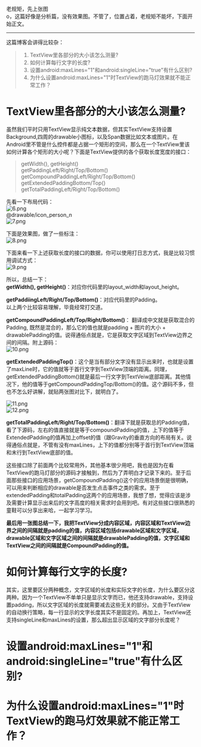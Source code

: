 老规矩，先上张图  
o，这篇好像是分析篇，没有效果图。不管了，位置占着，老规矩不能坏，下面开始正文。  
***   

这篇博客会讲得比较杂：
> 1. TextView里各部分的大小该怎么测量?  
> 1. 如何计算每行文字的长度?  
> 1. 设置android:maxLines="1"和android:singleLine="true"有什么区别?  
> 1. 为什么设置android:maxLines="1"时TextView的跑马灯效果就不能正常工作？    

# TextView里各部分的大小该怎么测量?  
虽然我们平时只用TextView显示纯文本数据，但其实TextView支持设置Background,四周的drawable小图标，以及Span数据比如文本或图片。在Android里不管是什么控件都是占据一个矩形的空间，那么在一个TextView里该如何计算各个矩形的大小呢？下面是TextView提供的各个获取长度宽度的接口： 
  
> getWidth(), getHeight()  
  getPaddingLeft/Right/Top/Bottom()  
  getCompoundPaddingLeft/Right/Top/Bottom()  
  getExtendedPaddingBottom/Top()  
  getTotalPaddingLeft/Right/Top/Bottom()  

先看一下布局代码：  
![6.png](http://upload-images.jianshu.io/upload_images/1924341-99ada744fe8ebd18.png?imageMogr2/auto-orient/strip%7CimageView2/2/w/1240)  
@drawable/icon_person_n  
![7.png](http://upload-images.jianshu.io/upload_images/1924341-078785888c6534a4.png?imageMogr2/auto-orient/strip%7CimageView2/2/w/1240)

下面是效果图，做了一些标注：  
![8.png](http://upload-images.jianshu.io/upload_images/1924341-5b763cffae661b64.png?imageMogr2/auto-orient/strip%7CimageView2/2/w/1240)  

下面来看一下上述获取长度的接口的数据，你可以使用打日志方式，我是比较习惯用调试方式：  
![9.png](http://upload-images.jianshu.io/upload_images/1924341-afbe5725d9479398.png?imageMogr2/auto-orient/strip%7CimageView2/2/w/1240)  

所以，总结一下：  
**getWidth(), getHeight()**：对应你代码里的layout_width和layout_height。  

**getPaddiingLeft/Right/Top/Bottom()**：对应代码里的Padding。  
以上两个比较容易理解，毕竟经常打交道。  

**getCompoundPaddingLeft/Top/Right/Bottom()**： 翻译成中文就是获取混合的Padding, 既然是混合的，那么它的值也就是padding + 图片的大小 + drawablePadding的值。说得通俗点就是，它是获取文字区域到TextView边界之间的间隔。附上源码：    
![10.png](http://upload-images.jianshu.io/upload_images/1924341-8381c0f04698e797.png?imageMogr2/auto-orient/strip%7CimageView2/2/w/1240)
  

**getExtendedPaddingTop()**：这个是当有部分文字没有显示出来时，也就是设置了maxLine时，它的值就等于首行文字到TextView顶端的距离。同理，getExtendedPaddingBottom()就是最后一行文字到TextVeiw底部距离。其他情况下，他的值等于getCompoundPaddingTop/Bottom()的值。这个源码不多，但也不怎么好讲解，就贴两张图对比下，就明白了。  

![11.png](http://upload-images.jianshu.io/upload_images/1924341-66ade1367a0641a8.png?imageMogr2/auto-orient/strip%7CimageView2/2/w/1240)  
![12.png](http://upload-images.jianshu.io/upload_images/1924341-a66565322f0cd4bc.png?imageMogr2/auto-orient/strip%7CimageView2/2/w/1240)  

 **getTotalPaddingLeft/Right/Top/Bottom()**：翻译下就是获取总的Padding值，看了下源码，左右的值直接就是等于compoundPadding的值，上下的值等于ExtendedPadding的值再加上offset的值（跟Gravity的垂直方向的布局有关。说得通俗点就是，不管有没有maxLines，上下的值都分别等于首行到TextView顶端和末行到TextView底部的值。  

这些接口除了前面两个比较常用外，其他基本很少用吧，我也是因为在看TextView的跑马灯部分的源码才接触到，然后为了弄明白才记录下来的。至于后面那些接口的应用场景，getCompoundPadding()这个的应用场景倒是很明确，可以用来判断相应的drawable是否发生点击事件之类的需求。至于extendedPadding和totalPadding这两个的应用场景，我想了想，觉得应该是涉及需要计算显示出来后的文字高度的相关需求时会用到吧。有对这些接口很熟悉的童鞋可以分享出来哈，一起学习学习。  

**最后用一张图总结一下，我把TextView分成内容区域，内容区域和TextView边界之间的间隔就是padding的值，内容区域包括drawable区域和文字区域，drawable区域和文字区域之间的间隔就是drawablePadding的值，文字区域和TextView之间的间隔就是CompoundPadding的值。**  
  
   

# 如何计算每行文字的长度? 
其实，这里要区分两种概念，文字区域的长度和实际文字的长度，为什么要区分这两种。因为一个TextView不单单只是显示文字而已，他还支持drawable，支持设置padding，所以文字区域的长度就需要减去这些无关的部分。又由于TextView的自动换行策略，每一行显示的文字长度其实不是固定的。再加上，TextView还支持singleLine和maxLines的设置，那么超出显示区域的文字部分长度呢？

# 设置android:maxLines="1"和android:singleLine="true"有什么区别? 

# 为什么设置android:maxLines="1"时TextView的跑马灯效果就不能正常工作？




